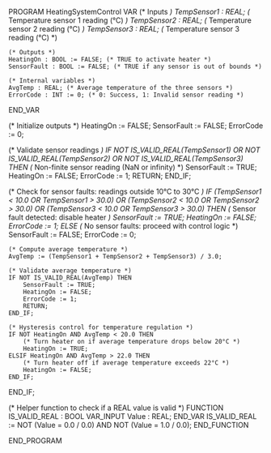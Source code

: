 PROGRAM HeatingSystemControl
VAR
    (* Inputs *)
    TempSensor1 : REAL; (* Temperature sensor 1 reading (°C) *)
    TempSensor2 : REAL; (* Temperature sensor 2 reading (°C) *)
    TempSensor3 : REAL; (* Temperature sensor 3 reading (°C) *)
    
    (* Outputs *)
    HeatingOn : BOOL := FALSE; (* TRUE to activate heater *)
    SensorFault : BOOL := FALSE; (* TRUE if any sensor is out of bounds *)
    
    (* Internal variables *)
    AvgTemp : REAL; (* Average temperature of the three sensors *)
    ErrorCode : INT := 0; (* 0: Success, 1: Invalid sensor reading *)
END_VAR

(* Initialize outputs *)
HeatingOn := FALSE;
SensorFault := FALSE;
ErrorCode := 0;

(* Validate sensor readings *)
IF NOT IS_VALID_REAL(TempSensor1) OR 
   NOT IS_VALID_REAL(TempSensor2) OR 
   NOT IS_VALID_REAL(TempSensor3) THEN
    (* Non-finite sensor reading (NaN or infinity) *)
    SensorFault := TRUE;
    HeatingOn := FALSE;
    ErrorCode := 1;
    RETURN;
END_IF;

(* Check for sensor faults: readings outside 10°C to 30°C *)
IF (TempSensor1 < 10.0 OR TempSensor1 > 30.0) OR
   (TempSensor2 < 10.0 OR TempSensor2 > 30.0) OR
   (TempSensor3 < 10.0 OR TempSensor3 > 30.0) THEN
    (* Sensor fault detected: disable heater *)
    SensorFault := TRUE;
    HeatingOn := FALSE;
    ErrorCode := 1;
ELSE
    (* No sensor faults: proceed with control logic *)
    SensorFault := FALSE;
    ErrorCode := 0;
    
    (* Compute average temperature *)
    AvgTemp := (TempSensor1 + TempSensor2 + TempSensor3) / 3.0;
    
    (* Validate average temperature *)
    IF NOT IS_VALID_REAL(AvgTemp) THEN
        SensorFault := TRUE;
        HeatingOn := FALSE;
        ErrorCode := 1;
        RETURN;
    END_IF;
    
    (* Hysteresis control for temperature regulation *)
    IF NOT HeatingOn AND AvgTemp < 20.0 THEN
        (* Turn heater on if average temperature drops below 20°C *)
        HeatingOn := TRUE;
    ELSIF HeatingOn AND AvgTemp > 22.0 THEN
        (* Turn heater off if average temperature exceeds 22°C *)
        HeatingOn := FALSE;
    END_IF;
END_IF;

(* Helper function to check if a REAL value is valid *)
FUNCTION IS_VALID_REAL : BOOL
VAR_INPUT
    Value : REAL;
END_VAR
IS_VALID_REAL := NOT (Value = 0.0 / 0.0) AND NOT (Value = 1.0 / 0.0);
END_FUNCTION

END_PROGRAM
